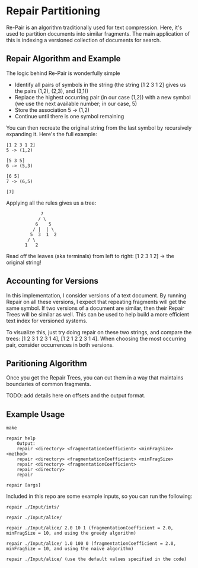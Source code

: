 # Repair Partitioning

Re-Pair is an algorithm traditionally used for text compression. Here, it's used to partition documents into similar fragments. The main application of this is indexing a versioned collection of documents for search. 

## Repair Algorithm and Example
The logic behind Re-Pair is wonderfully simple

* Identify all pairs of symbols in the string (the string [1 2 3 1 2] gives us the pairs (1,2), (2,3), and (3,1))
* Replace the highest occurring pair (in our case (1,2)) with a new symbol (we use the next available number; in our case, 5)
* Store the association 5 -> (1,2)
* Continue until there is one symbol remaining

You can then recreate the original string from the last symbol by recursively expanding it. Here's the full example:

```
[1 2 3 1 2]
5 -> (1,2)

[5 3 5]
6 -> (5,3)

[6 5]
7 -> (6,5)

[7]
```

Applying all the rules gives us a tree:
```
			 7
			/ \
		   6    5
		  / |  | \
		 5	3  1  2
		/ \
	   1   2
```
Read off the leaves (aka terminals) from left to right: [1 2 3 1 2] -> the original string!

## Accounting for Versions

In this implementation, I consider versions of a text document. By running Repair on all these versions, I expect that repeating fragments will get the same symbol. If two versions of a document are similar, then their Repair Trees will be similar as well. This can be used to help build a more efficient text index for versioned systems.

To visualize this, just try doing repair on these two strings, and compare the trees: [1 2 3 1 2 3 1 4], [1 2 1 2 2 3 1 4]. When choosing the most occurring pair, consider occurrences in both versions.

## Paritioning Algorithm

Once you get the Repair Trees, you can cut them in a way that maintains boundaries of common fragments.

TODO: add details here on offsets and the output format.

## Example Usage
```
make

repair help
	Output:
	repair <directory> <fragmentationCoefficient> <minFragSize> <method>
	repair <directory> <fragmentationCoefficient> <minFragSize>
	repair <directory> <fragmentationCoefficient>
	repair <directory>
	repair

repair [args]

```

Included in this repo are some example inputs, so you can run the following:

``` repair ./Input/ints/ ```

``` repair ./Input/alice/ ```

``` repair ./Input/alice/ 2.0 10 1 (fragmentationCoefficient = 2.0, minFragSize = 10, and using the greedy algorithm) ```

``` repair ./Input/alice/ 1.0 100 0 (fragmentationCoefficient = 2.0, minFragSize = 10, and using the naive algorithm) ```

``` repair ./Input/alice/ (use the default values specified in the code) ```